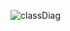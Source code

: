 ![classDiag](http://www.plantuml.com/plantuml/proxy?cache=no&src=https://raw.githubusercontent.com/July58/SDT_2022/01-02_Perevozniuk_Yuliia/IA-01/Perevozniuk_Yuliia/documentation/class_diagram.iuml)
